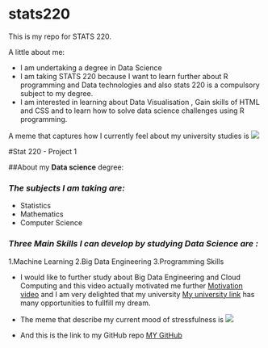 # stats220
This is my repo for STATS 220. 

A little about me:

- I am undertaking a degree in Data Science
- I am taking STATS 220 because I want to learn further about R programming and Data technologies and also stats 220 is a compulsory subject to my degree.
- I am interested in learning about Data Visualisation , Gain skills of HTML and CSS and to learn how to solve data science challenges using R programming.

A meme that captures how I currently feel about my university studies is ![](https://c.tenor.com/8druEACXtX8AAAAd/tenor.gif)


#Stat 220 - Project 1

##About my **Data science** degree:

### *The subjects I am taking are:*
   - Statistics
   - Mathematics
   - Computer Science
     
### *Three Main Skills I can develop by studying Data Science are :*
1.Machine Learning
2.Big Data Engineering
3.Programming Skills

- I would like to further study about Big Data Engineering and Cloud Computing and this video actually motivated me further [Motivation video](https://www.youtube.com/watch?v=9R3X0JoCLyU) and I am very delighted that my university [My university link](https://www.auckland.ac.nz/en.html) has many opportunities to fullfill my dream.

- The meme that describe my current mood of stressfulness is ![](https://c.tenor.com/qKBP44O5488AAAAd/tenor.gif)
- And this is the link to my GitHub repo [MY GitHub](https://github.com/csen387/stats220)
